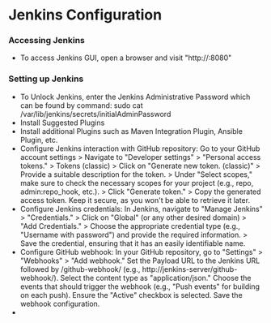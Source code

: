 # Jenkins Configuration

### Accessing Jenkins
- To access Jenkins GUI, open a browser and visit "http://<EC2-Public-IP>:8080"

### Setting up Jenkins
- To Unlock Jenkins, enter the Jenkins Administrative Password which can be found by command: sudo cat /var/lib/jenkins/secrets/initialAdminPassword
- Install Suggested Plugins
- Install additional Plugins such as Maven Integration Plugin, Ansible Plugin, etc.
- Configure Jenkins interaction with GitHub repository: 
Go to your GitHub account settings > Navigate to "Developer settings" > "Personal access tokens." > Tokens (classic) > Click on "Generate new token. (classic)" > Provide a suitable description for the token. > Under "Select scopes," make sure to check the necessary scopes for your project (e.g., repo, admin:repo_hook, etc.). > Click "Generate token." > Copy the generated access token. Keep it secure, as you won't be able to retrieve it later.
- Configure Jenkins credentials: 
In Jenkins, navigate to "Manage Jenkins" > "Credentials." > Click on "Global" (or any other desired domain) > "Add Credentials." > Choose the appropriate credential type (e.g., "Username with password") and provide the required information. > Save the credential, ensuring that it has an easily identifiable name.
- Configure GitHub webhook:
In your GitHub repository, go to "Settings" > "Webhooks" > "Add webhook."
Set the Payload URL to the Jenkins URL followed by /github-webhook/ (e.g., http://jenkins-server/github-webhook/).
Select the content type as "application/json."
Choose the events that should trigger the webhook (e.g., "Push events" for building on each push).
Ensure the "Active" checkbox is selected.
Save the webhook configuration.
- 